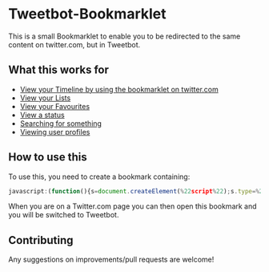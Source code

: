 Tweetbot-Bookmarklet
====================

This is a small Bookmarklet to enable you to be redirected to the same content on twitter.com, but in Tweetbot.

What this works for
-------------------

* [View your Timeline by using the bookmarklet on twitter.com](https://twitter.com)
* [View your Lists](https://twitter.com/lists)
* [View your Favourites](https://twitter.com/favorites)
* [View a status](https://twitter.com/jack/status/20)
* [Searching for something](https://twitter.com/search?q=%28╯°□°）╯︵%20┻━┻%29)
* [Viewing user profiles](https://twitter.com/robbrazier_)

How to use this
---------------

To use this, you need to create a bookmark containing:

```javascript
javascript:(function(){s=document.createElement(%22script%22);s.type=%22text/javascript%22;s.src=%22https://rawgithub.com/RobBrazier/Tweetbot-Bookmarklet/master/tweetbot.js%22;document.getElementsByTagName(%22head%22)[0].appendChild(s);})();
```

When you are on a Twitter.com page you can then open this bookmark and you will be switched to Tweetbot.

Contributing
------------

Any suggestions on improvements/pull requests are welcome!
